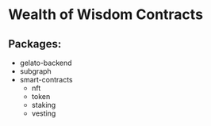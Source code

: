 # Wealth of Wisdom Contracts

## Packages:

-   gelato-backend
-   subgraph
-   smart-contracts
    -   nft
    -   token
    -   staking
    -   vesting
